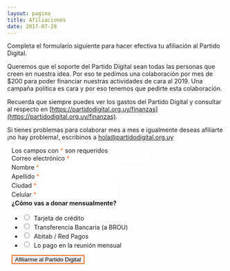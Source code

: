 ```yaml
---
layout: pagina
title: Afiliaciones
date: 2017-07-28
---
```


Completa el formulario siguiente para hacer efectiva tu afiliación al Partido Digital.

Queremos que el soporte del Partido Digital sean todas las personas que creen en nuestra idea. Por eso te pedimos una colaboración por mes de $200 para poder financiar nuestras actividades de cara al 2019. Una campaña política es cara y por eso tenemos que pedirte esta colaboración.

Recuerda que siempre puedes ver los gastos del Partido Digital y consultar al respecto en [https://partidodigital.org.uy/finanzas](https://partidodigital.org.uy/finanzas).

Si tienes problemas para colaborar mes a mes e igualmente deseas afiliarte ¡no hay problema!, escribinos a [hola@partidodigital.org.uy](mailto:hola@partidodigital.org.uy)

<!-- Begin MailChimp Signup Form -->
<link href="//cdn-images.mailchimp.com/embedcode/classic-10_7.css" rel="stylesheet" type="text/css">
<style type="text/css">
	#mc_embed_signup{background:transparent; clear:left; font-size:14px; }
	#mc_embed_signup input { border: 2px solid #FFFFFF; }
	#mc_embed_signup form { padding: 0 10px; }
	#mc_embed_signup .mc-field-group.input-group input { height: 15px; margin-right: 10px; }
	#mc-embedded-subscribe { margin: 0; border-color: #f37021 !important; }
	#mc-embedded-subscribe:hover { color: #f37021; }
	#mc_embed_signup input:focus { border-color: #f37021; }
	#mc_embed_signup .asterisk { color: #f37021; }
</style>
<div id="mc_embed_signup">
<form action="//partidodigital.us14.list-manage.com/subscribe/post?u=8e16f7903de2c0600985cf9e2&amp;id=d69798f48c" method="post" id="mc-embedded-subscribe-form" name="mc-embedded-subscribe-form" class="validate" novalidate>
    <div id="mc_embed_signup_scroll">
<div class="indicates-required">Los campos con <span class="asterisk">*</span> son requeridos</div>
<div class="mc-field-group">
	<label for="mce-EMAIL">Correo electrónico  <span class="asterisk">*</span>
</label>
	<input type="email" value="" name="EMAIL" class="required email" id="mce-EMAIL">
</div>
<div class="mc-field-group">
	<label for="mce-FNAME">Nombre  <span class="asterisk">*</span>
</label>
	<input type="text" value="" name="FNAME" class="required" id="mce-FNAME">
</div>
<div class="mc-field-group">
	<label for="mce-LNAME">Apellido  <span class="asterisk">*</span>
</label>
	<input type="text" value="" name="LNAME" class="required" id="mce-LNAME">
</div>
<div class="mc-field-group">
	<label for="mce-MMERGE4">Ciudad  <span class="asterisk">*</span>
</label>
	<input type="text" value="" name="MMERGE4" class="required" id="mce-MMERGE4">
</div>
<div class="mc-field-group size1of2">
	<label for="mce-MMERGE5">Celular  <span class="asterisk">*</span>
</label>
	<input type="text" name="MMERGE5" class="required" value="" id="mce-MMERGE5">
</div>
<div class="mc-field-group input-group">
    <strong>¿Cómo vas a donar mensualmente? </strong>
    <ul><li><input type="radio" value="1" name="group[4669]" id="mce-group[4669]-4669-0"><label for="mce-group[4669]-4669-0">Tarjeta de crédito</label></li>
<li><input type="radio" value="2" name="group[4669]" id="mce-group[4669]-4669-1"><label for="mce-group[4669]-4669-1">Transferencia Bancaria (a BROU)</label></li>
<li><input type="radio" value="4" name="group[4669]" id="mce-group[4669]-4669-2"><label for="mce-group[4669]-4669-2">Abitab / Red Pagos</label></li>
<li><input type="radio" value="8" name="group[4669]" id="mce-group[4669]-4669-3"><label for="mce-group[4669]-4669-3">Lo pago en la reunión mensual</label></li>
</ul>
</div>
	<div id="mce-responses" class="clear">
		<div class="response" id="mce-error-response" style="display:none"></div>
		<div class="response" id="mce-success-response" style="display:none"></div>
	</div>    <!-- real people should not fill this in and expect good things - do not remove this or risk form bot signups-->
    <div style="position: absolute; left: -5000px;" aria-hidden="true"><input type="text" name="b_8e16f7903de2c0600985cf9e2_d69798f48c" tabindex="-1" value=""></div>
    <div class="clear"><input type="submit" value="Afiliarme al Partido Digital" name="subscribe" id="mc-embedded-subscribe" class="action btn"></div>
    </div>
</form>
</div>

<!--End mc_embed_signup-->
